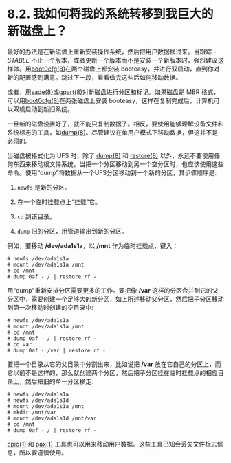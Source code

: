 # 8.2. 我如何将我的系统转移到我巨大的新磁盘上？

最好的办法是在新磁盘上重新安装操作系统，然后把用户数据移过来。当跟踪 *-STABLE* 不止一个版本，或者更新一个版本而不是安装一个新版本时，强烈建议这样做。用[boot0cfg(8)](https://www.freebsd.org/cgi/man.cgi?query=boot0cfg&sektion=8&format=html)在两个磁盘上都安装 booteasy，并进行双启动，直到你对新的配置感到满意。跳过下一段，看看做完这些后如何移动数据。

或者，用[sade(8)](https://www.freebsd.org/cgi/man.cgi?query=sade&sektion=8&format=html)或[gpart(8)](https://www.freebsd.org/cgi/man.cgi?query=gpart&sektion=8&format=html)对新磁盘进行分区和标记。如果磁盘是 MBR 格式，可以用[boot0cfg(8)](https://www.freebsd.org/cgi/man.cgi?query=boot0cfg&sektion=8&format=html)在两张磁盘上安装 booteasy，这样在复制完成后，计算机可以双机启动到新旧系统。

一旦新的磁盘设置好了，就不能只复制数据了。相反，要使用能够理解设备文件和系统标志的工具，如[dump(8)](https://www.freebsd.org/cgi/man.cgi?query=dump&sektion=8&format=html)。尽管建议在单用户模式下移动数据，但这并不是必须的。

当磁盘被格式化为 UFS 时，除了 [dump(8)](https://www.freebsd.org/cgi/man.cgi?query=dump&sektion=8&format=html) 和 [restore(8)](https://www.freebsd.org/cgi/man.cgi?query=restore&sektion=8&format=html) 以外，永远不要使用任何东西来移动根文件系统。当把一个分区移动到另一个空分区时，也应该使用这些命令。使用“dump”将数据从一个UFS分区移动到一个新的分区，其步骤顺序是:

1. `newfs` 是新的分区。

2. 在一个临时挂载点上“挂载”它。

3. `cd` 到该目录。

4. `dump` 旧的分区，用管道输出到新的分区。

例如，要移动 **/dev/ada1s1a**，以 **/mnt** 作为临时挂载点，键入：

```
# newfs /dev/ada1s1a
# mount /dev/ada1s1a /mnt
# cd /mnt
# dump 0af - / | restore rf -
```

用“dump”重新安排分区需要更多的工作。要把像 **/var** 这样的分区合并到它的父分区中，需要创建一个足够大的新分区，如上所述移动父分区，然后把子分区移动到第一次移动时创建的空目录中:

```
# newfs /dev/ada1s1a
# mount /dev/ada1s1a /mnt
# cd /mnt
# dump 0af - / | restore rf -
# cd var
# dump 0af - /var | restore rf -
```

要把一个目录从它的父目录中分割出来，比如说把 **/var** 放在它自己的分区上，而它以前不是这样的，那么就创建两个分区，然后把子分区挂在临时挂载点的相应目录上，然后把旧的单一分区移走:

```
# newfs /dev/ada1s1a
# newfs /dev/ada1s1d
# mount /dev/ada1s1a /mnt
# mkdir /mnt/var
# mount /dev/ada1s1d /mnt/var
# cd /mnt
# dump 0af - / | restore rf -
```

[cpio(1)](https://www.freebsd.org/cgi/man.cgi?query=cpio&sektion=1&format=html) 和 [pax(1)](https://www.freebsd.org/cgi/man.cgi?query=pax&sektion=1&format=html) 工具也可以用来移动用户数据。这些工具已知会丢失文件标志信息，所以要谨慎使用。
